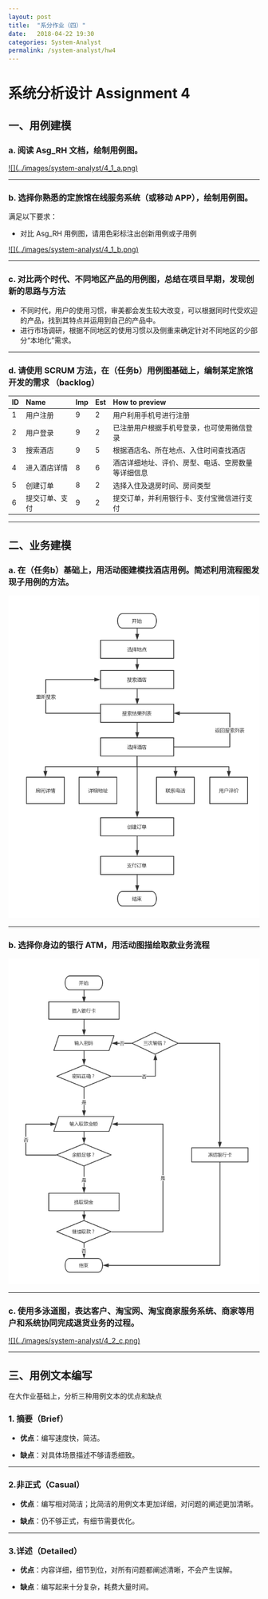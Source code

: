 ```yaml
---
layout: post
title:  "系分作业（四）"
date:   2018-04-22 19:30
categories: System-Analyst
permalink: /system-analyst/hw4
---
```


# 系统分析设计 Assignment 4

## 一、用例建模

### a. 阅读 Asg_RH 文档，绘制用例图。

<a href="/images/system-analyst/4_1_a.png" target="_blank">
    ![](../images/system-analyst/4_1_a.png)
</a>


---

### b.  选择你熟悉的定旅馆在线服务系统（或移动 APP），绘制用例图。

满足以下要求：

* 对比 Asg_RH 用例图，请用色彩标注出创新用例或子用例

<a href="/images/system-analyst/4_1_b.png" target="_blank">
    ![](../images/system-analyst/4_1_b.png)
</a>


---

### c. 对比两个时代、不同地区产品的用例图，总结在项目早期，发现创新的思路与方法

* 不同时代，用户的使用习惯，审美都会发生较大改变，可以根据同时代受欢迎的产品，找到其特点并运用到自己的产品中。
* 进行市场调研，根据不同地区的使用习惯以及侧重来确定针对不同地区的少部分“本地化”需求。

---

### d. 请使用 SCRUM 方法，在（任务b）用例图基础上，编制某定旅馆开发的需求 （backlog）

| ID | Name | Imp | Est | How to preview |
|:---|:---|:---|:---|:---|
|1|用户注册|9|2|用户利用手机号进行注册|
|2|用户登录|9|2|已注册用户根据手机号登录，也可使用微信登录|
|3|搜索酒店|9|5|根据酒店名、所在地点、入住时间查找酒店|
|4|进入酒店详情|8|6|酒店详细地址、评价、房型、电话、空房数量等详细信息|
|5|创建订单|8|2|选择入住及退房时间、房间类型|
|6|提交订单、支付|9|2|提交订单，并利用银行卡、支付宝微信进行支付|

---

## 二、业务建模

### a. 在（任务b）基础上，用活动图建模找酒店用例。简述利用流程图发现子用例的方法。

![](../images/system-analyst/4_2_a.png)


---

### b. 选择你身边的银行 ATM，用活动图描绘取款业务流程

![](../images/system-analyst/4_2_b.png)

---

### c. 使用多泳道图，表达客户、淘宝网、淘宝商家服务系统、商家等用户和系统协同完成退货业务的过程。

<a href="/images/system-analyst/4_2_c.png" target="_blank">
    ![](../images/system-analyst/4_2_c.png)
</a>

---

## 三、用例文本编写

在大作业基础上，分析三种用例文本的优点和缺点

### 1. 摘要（Brief）

* **优点**：编写速度快，简洁。

* **缺点**：对具体场景描述不够请悉细致。

---

### 2.非正式（Casual）

* **优点**：编写相对简洁；比简洁的用例文本更加详细，对问题的阐述更加清晰。

* **缺点**：仍不够正式，有细节需要优化。

---

### 3.详述（Detailed）

* **优点**：内容详细，细节到位，对所有问题都阐述清晰，不会产生误解。

* **缺点**：编写起来十分复杂，耗费大量时间。
